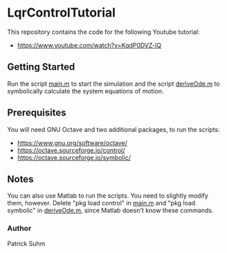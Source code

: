 # LqrControlTutorial
This repository contains the code for the following Youtube tutorial: 
- https://www.youtube.com/watch?v=KqdP0DVZ-lQ

## Getting Started
Run the script [main.m](https://github.com/PatrickSuhm/LqrControlTutorialOctave/blob/master/main.m) to start the simulation and the script [deriveOde.m](https://github.com/PatrickSuhm/LqrControlTutorialOctave/blob/master/deriveOde.m) to symbolically calculate the system equations of motion.

## Prerequisites
You will need GNU Octave and two additional packages, to run the scripts:
- https://www.gnu.org/software/octave/
- https://octave.sourceforge.io/control/
- https://octave.sourceforge.io/symbolic/

## Notes
You can also use Matlab to run the scripts. You need to slightly modify them, however. Delete "pkg load control" in [main.m](https://github.com/PatrickSuhm/LqrControlTutorialOctave/blob/master/main.m) and "pkg load symbolic" in [deriveOde.m](https://github.com/PatrickSuhm/LqrControlTutorialOctave/blob/master/deriveOde.m), since Matlab doesn't know these commands.

### Author
Patrick Suhm
